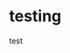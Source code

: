 # testing

test

<script src="https://emgithub.com/embed.js?target=https%3A%2F%2Fgithub.com%2FEGNL%2Ftesting%2Fblob%2Fmaster%2FAction.swf&style=github&showBorder=on&showLineNumbers=on&showFileMeta=on&showCopy=on"></script>
